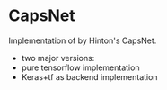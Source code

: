 # CapsNet
Implementation of by Hinton's CapsNet.

*  two major versions:
*   pure tensorflow implementation
*   Keras+tf as backend implementation
